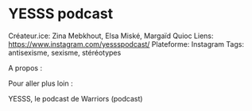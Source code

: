 # YESSS podcast

Créateur.ice: Zina Mebkhout, Elsa Miské, Margaïd Quioc
Liens: https://www.instagram.com/yessspodcast/
Plateforme: Instagram
Tags: antisexisme, sexisme, stéréotypes

A propos :

Pour aller plus loin :

YESSS, le podcast de Warriors (podcast)